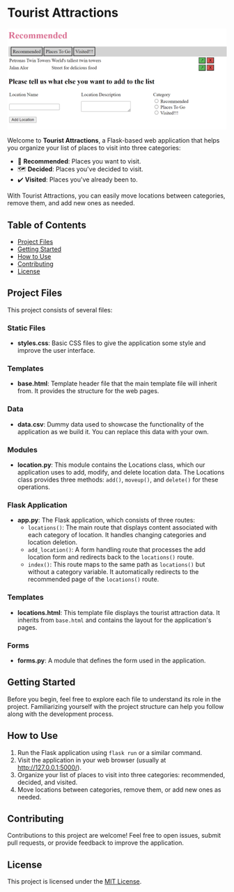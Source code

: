 # Tourist Attractions

![Web App Screenshot](screenshot.png)

Welcome to **Tourist Attractions**, a Flask-based web application that helps you organize your list of places to visit into three categories:

- 🌟 **Recommended**: Places you want to visit.
- 🗺️ **Decided**: Places you've decided to visit.
- ✔️ **Visited**: Places you've already been to.

With Tourist Attractions, you can easily move locations between categories, remove them, and add new ones as needed.

## Table of Contents

- [Project Files](#project-files)
- [Getting Started](#getting-started)
- [How to Use](#how-to-use)
- [Contributing](#contributing)
- [License](#license)

## Project Files

This project consists of several files:

### Static Files

- **styles.css**: Basic CSS files to give the application some style and improve the user interface.

### Templates

- **base.html**: Template header file that the main template file will inherit from. It provides the structure for the web pages.

### Data

- **data.csv**: Dummy data used to showcase the functionality of the application as we build it. You can replace this data with your own.

### Modules

- **location.py**: This module contains the Locations class, which our application uses to add, modify, and delete location data. The Locations class provides three methods: `add()`, `moveup()`, and `delete()` for these operations.

### Flask Application

- **app.py**: The Flask application, which consists of three routes:
  - `locations()`: The main route that displays content associated with each category of location. It handles changing categories and location deletion.
  - `add_location()`: A form handling route that processes the add location form and redirects back to the `locations()` route.
  - `index()`: This route maps to the same path as `locations()` but without a category variable. It automatically redirects to the recommended page of the `locations()` route.

### Templates

- **locations.html**: This template file displays the tourist attraction data. It inherits from `base.html` and contains the layout for the application's pages.

### Forms

- **forms.py**: A module that defines the form used in the application.

## Getting Started

Before you begin, feel free to explore each file to understand its role in the project. Familiarizing yourself with the project structure can help you follow along with the development process.

## How to Use

1. Run the Flask application using `flask run` or a similar command.
2. Visit the application in your web browser (usually at http://127.0.0.1:5000/).
3. Organize your list of places to visit into three categories: recommended, decided, and visited.
4. Move locations between categories, remove them, or add new ones as needed.

## Contributing

Contributions to this project are welcome! Feel free to open issues, submit pull requests, or provide feedback to improve the application.

## License

This project is licensed under the [MIT License](LICENSE).
